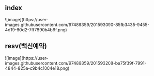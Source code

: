 <h2>index</h2>
![image](https://user-images.githubusercontent.com/97486359/201593090-85fb3435-9455-4d19-80d2-7ff7890b4b6f.png)

<h2>resv(백신예약)</h2>
![image](https://user-images.githubusercontent.com/97486359/201593208-ba75f39f-7991-4844-825a-c9b4c1004e18.png)

